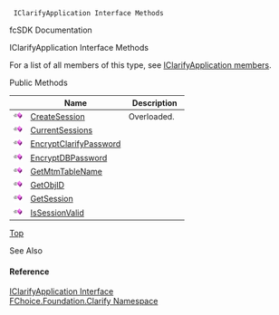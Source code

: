 ﻿     IClarifyApplication Interface Methods                                                   

fcSDK Documentation

IClarifyApplication Interface Methods

For a list of all members of this type, see [IClarifyApplication members](fcSDK~FChoice.Foundation.Clarify.IClarifyApplication_members.md).

Public Methods

|   | Name | Description |
| --- | --- | --- |
| ![ Method](dotnetimages/Method.png) | [CreateSession](fcSDK~FChoice.Foundation.Clarify.IClarifyApplication~CreateSession.md) | Overloaded.    |
| ![ Method](dotnetimages/Method.png) | [CurrentSessions](fcSDK~FChoice.Foundation.Clarify.IClarifyApplication~CurrentSessions.md) |   |
| ![ Method](dotnetimages/Method.png) | [EncryptClarifyPassword](fcSDK~FChoice.Foundation.Clarify.IClarifyApplication~EncryptClarifyPassword.md) |   |
| ![ Method](dotnetimages/Method.png) | [EncryptDBPassword](fcSDK~FChoice.Foundation.Clarify.IClarifyApplication~EncryptDBPassword.md) |   |
| ![ Method](dotnetimages/Method.png) | [GetMtmTableName](fcSDK~FChoice.Foundation.Clarify.IClarifyApplication~GetMtmTableName.md) |   |
| ![ Method](dotnetimages/Method.png) | [GetObjID](fcSDK~FChoice.Foundation.Clarify.IClarifyApplication~GetObjID.md) |   |
| ![ Method](dotnetimages/Method.png) | [GetSession](fcSDK~FChoice.Foundation.Clarify.IClarifyApplication~GetSession.md) |   |
| ![ Method](dotnetimages/Method.png) | [IsSessionValid](fcSDK~FChoice.Foundation.Clarify.IClarifyApplication~IsSessionValid.md) |   |

[Top](#top)

See Also

#### Reference

[IClarifyApplication Interface](fcSDK~FChoice.Foundation.Clarify.IClarifyApplication.md)  
[FChoice.Foundation.Clarify Namespace](fcSDK~FChoice.Foundation.Clarify_namespace.md)